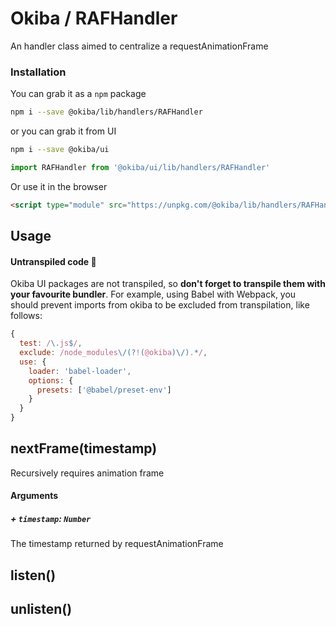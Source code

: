 

# Okiba / RAFHandler
An handler class aimed to centralize a requestAnimationFrame




### Installation

You can grab it as a `npm` package
```bash
npm i --save @okiba/lib/handlers/RAFHandler
```
or you can grab it from UI
```bash
npm i --save @okiba/ui
```
```javascript
import RAFHandler from '@okiba/ui/lib/handlers/RAFHandler'
```

Or use it in the browser
```html
<script type="module" src="https://unpkg.com/@okiba/lib/handlers/RAFHandler/index.js"></script>
```

## Usage

#### Untranspiled code 🛑
Okiba UI packages are not transpiled, so __don't forget to transpile them with your favourite bundler__.
For example, using Babel with Webpack, you should prevent imports from okiba to be excluded from transpilation, like follows:
```javascript
{
  test: /\.js$/,
  exclude: /node_modules\/(?!(@okiba)\/).*/,
  use: {
    loader: 'babel-loader',
    options: {
      presets: ['@babel/preset-env']
    }
  }
}
```







## nextFrame(timestamp)


Recursively requires animation frame







#### Arguments


##### + `timestamp`: `Number`

The timestamp returned by requestAnimationFrame





## listen()









## unlisten()








